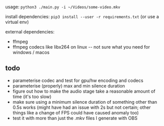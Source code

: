 usage: `python3 ./main.py -i ~/Videos/some-video.mkv`

install dependencies: `pip3 install --user -r requirements.txt` (or use a virtual env)

external dependencies:

* ffmpeg
* ffmpeg codecs like libx264 on linux -- not sure what you need for windows / macos

## todo

* parameterise codec and test for gpu/hw encoding and codecs
* parameterise (properly) max and min silence duration
* figure out how to make the audio stage take a reasonable amount of time (it's too slow)
* make sure using a minimum silence duration of something other than 0.5s works (might have had an issue with 2s but not certain; other things like a change of FPS could have caused anomaly too)
* test it with more than just the .mkv files I generate with OBS

